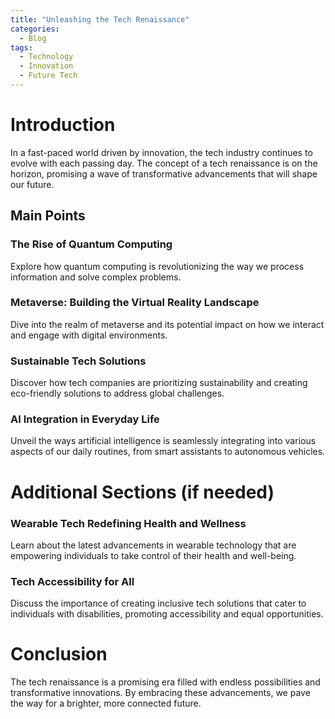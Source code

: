 ```yaml
---
title: "Unleashing the Tech Renaissance"
categories:
  - Blog
tags:
  - Technology
  - Innovation
  - Future Tech
---
```


# Introduction
In a fast-paced world driven by innovation, the tech industry continues to evolve with each passing day. The concept of a tech renaissance is on the horizon, promising a wave of transformative advancements that will shape our future.

## Main Points
### The Rise of Quantum Computing
Explore how quantum computing is revolutionizing the way we process information and solve complex problems.

### Metaverse: Building the Virtual Reality Landscape
Dive into the realm of metaverse and its potential impact on how we interact and engage with digital environments.

### Sustainable Tech Solutions
Discover how tech companies are prioritizing sustainability and creating eco-friendly solutions to address global challenges.

### AI Integration in Everyday Life
Unveil the ways artificial intelligence is seamlessly integrating into various aspects of our daily routines, from smart assistants to autonomous vehicles.

# Additional Sections (if needed)
### Wearable Tech Redefining Health and Wellness
Learn about the latest advancements in wearable technology that are empowering individuals to take control of their health and well-being.

### Tech Accessibility for All
Discuss the importance of creating inclusive tech solutions that cater to individuals with disabilities, promoting accessibility and equal opportunities.

# Conclusion
The tech renaissance is a promising era filled with endless possibilities and transformative innovations. By embracing these advancements, we pave the way for a brighter, more connected future.